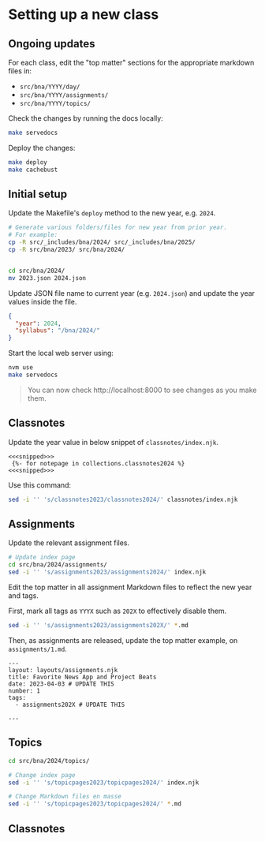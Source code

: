 # Setting up a new class

## Ongoing updates

For each class, edit the "top matter" sections for the appropriate
markdown files in:

- `src/bna/YYYY/day/`
- `src/bna/YYYY/assignments/`
- `src/bna/YYYY/topics/`

Check the changes by running the docs locally:

```bash
make servedocs
```

Deploy the changes:

```bash
make deploy
make cachebust
```

## Initial setup
Update the Makefile's `deploy` method to the new year, e.g. `2024`.

```bash
# Generate various folders/files for new year from prior year.
# For example:
cp -R src/_includes/bna/2024/ src/_includes/bna/2025/
cp -R src/bna/2023/ src/bna/2024/


cd src/bna/2024/
mv 2023.json 2024.json
```

Update JSON file name to current year (e.g. `2024.json`) and update the year values 
inside the file.

```json
{
  "year": 2024,
  "syllabus": "/bna/2024/"
}
```

Start the local web server using:

```bash
nvm use
make servedocs
```

> You can now check http://localhost:8000 to see changes as you make them.

## Classnotes

Update the year value in below snippet of `classnotes/index.njk`.


```
<<<snipped>>>
 {%- for notepage in collections.classnotes2024 %}
<<<snipped>>>
```

Use this command:

```bash
sed -i '' 's/classnotes2023/classnotes2024/' classnotes/index.njk
```

## Assignments

Update the relevant assignment files.

```bash
# Update index page
cd src/bna/2024/assignments/
sed -i '' 's/assignments2023/assignments2024/' index.njk
```

Edit the top matter in all assignment Markdown files to reflect the new year and tags.

First, mark all tags as `YYYX` such as `202X` to effectively disable them. 

```bash
sed -i '' 's/assignments2023/assignments202X/' *.md
```

Then, as assignments are released, update the top matter
example, on `assignments/1.md`.

```
---
layout: layouts/assignments.njk
title: Favorite News App and Project Beats
date: 2023-04-03 # UPDATE THIS
number: 1
tags:
  - assignments202X # UPDATE THIS 

---
```

## Topics

```bash
cd src/bna/2024/topics/

# Change index page
sed -i '' 's/topicpages2023/topicpages2024/' index.njk

# Change Markdown files en masse
sed -i '' 's/topicpages2023/topicpages2024/' *.md


```

## Classnotes






